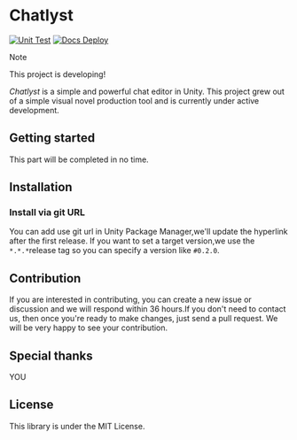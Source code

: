 # Chatlyst

[![Unit Test](https://github.com/Morsiusiurandum/Chatlyst/actions/workflows/unit-test.yml/badge.svg)](https://github.com/Morsiusiurandum/Chatlyst/actions/workflows/unit-test.yml)
[![Docs Deploy](https://github.com/Morsiusiurandum/Chatlyst/actions/workflows/help-docs.yml/badge.svg)](https://github.com/Morsiusiurandum/Chatlyst/actions/workflows/help-docs.yml)

> [!NOTE]
> This project is developing!

*Chatlyst* is a simple and powerful chat editor in Unity. This project grew out of a simple visual novel production tool and is currently under active development.

## Getting started

This part will be completed in no time.

## Installation

### Install via git URL

You can add use git url in Unity Package Manager,we'll update the hyperlink after the first release.
If you want to set a target version,we use the `*.*.*`release tag so you can specify a version like `#0.2.0`.

## Contribution

If you are interested in contributing, you can create a new issue or discussion and we will respond within 36 hours.If you don't need to contact us, then once you're ready to make changes, just send a pull request. We will be very happy to see your contribution.

## Special thanks

YOU

## License

This library is under the MIT License.
